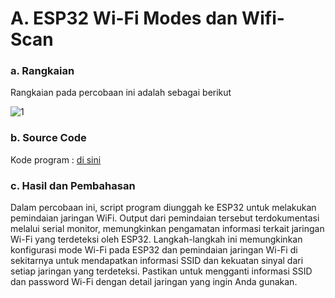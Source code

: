 # A.  ESP32 Wi-Fi Modes dan Wifi-Scan


### a. Rangkaian
Rangkaian pada percobaan ini adalah sebagai berikut
</br>

![1](https://github.com/Muhmdwild/Sistem-Embeded/assets/150982519/e74ad583-8381-4480-8ee3-a962686268cf)



### b. Source Code
Kode program : <a href="Job%203/A.%20Wifi%20Scan/Scan/Scan.ino">di sini</a>

### c. Hasil dan Pembahasan
Dalam percobaan ini, script program diunggah ke ESP32 untuk melakukan pemindaian jaringan WiFi. Output dari pemindaian tersebut terdokumentasi melalui serial monitor, memungkinkan pengamatan informasi terkait jaringan Wi-Fi yang terdeteksi oleh ESP32. Langkah-langkah ini memungkinkan konfigurasi mode Wi-Fi pada ESP32 dan pemindaian jaringan Wi-Fi di sekitarnya untuk mendapatkan informasi SSID dan kekuatan sinyal dari setiap jaringan yang terdeteksi. Pastikan untuk mengganti informasi SSID dan password Wi-Fi dengan detail jaringan yang ingin Anda gunakan.



